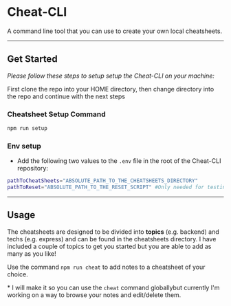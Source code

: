 # Cheat-CLI

A command line tool that you can use to create your own local cheatsheets.

---

## Get Started

_Please follow these steps to setup setup the Cheat-CLI on your machine:_

First clone the repo into your HOME directory, then change directory into the repo and continue with the next steps

### **Cheatsheet Setup Command**

```sh
npm run setup
```

### **Env setup**

- Add the following two values to the `.env` file in the root of the Cheat-CLI repository:

```sh
pathToCheatSheets="ABSOLUTE_PATH_TO_THE_CHEATSHEETS_DIRECTORY"
pathToReset="ABSOLUTE_PATH_TO_THE_RESET_SCRIPT" #Only needed for testing - found at __tests__/scripts/reset-cheatsheets.sh
```

---

## Usage

The cheatsheets are designed to be divided into **topics** (e.g. backend) and techs (e.g. express) and can be found in the cheatsheets directory. I have included a couple of topics to get you started but you are able to add as many as you like!

Use the command `npm run cheat` to add notes to a cheatsheet of your choice.

\* I will make it so you can use the `cheat` command globallybut currently I'm working on a way to browse your notes and edit/delete them.
